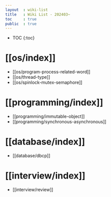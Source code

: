 ```yaml
---
layout  : wiki-list
title   : Wiki List - 202403~
toc     : true
public  : true
---
```

* TOC
{:toc}


# [[os/index]]
* [[os/program-process-related-word]]
* [[os/thread-type]]
* [[os/spinlock-mutex-semaphore]]

# [[programming/index]]
* [[programming/immutable-object]]
* [[programming/synchronous-asynchronous]]


# [[database/index]]
* [[database/dbcp]]


# [[interview/index]]
* [[interview/review]]
